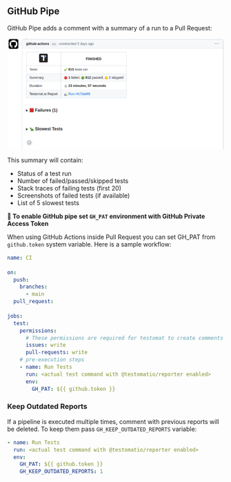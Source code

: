 ## GitHub Pipe

GitHub Pipe adds a comment with a summary of a run to a Pull Request:

![](./images/github.png)

This summary will contain:

- Status of a test run
- Number of failed/passed/skipped tests
- Stack traces of failing tests (first 20)
- Screenshots of failed tests (if available)
- List of 5 slowest tests

**🔌 To enable GitHub pipe set `GH_PAT` environment with GitHub Private Access Token**

When using GitHub Actions inside Pull Request you can set GH_PAT from `github.token` system variable. Here is a sample workflow:

```yaml
name: CI

on:
  push:
    branches:
      - main
  pull_request:

jobs:
  test:
    permissions:
      # These permissions are required for testomat to create comments on pull requests
      issues: write
      pull-requests: write
    # pre-execution steps
    - name: Run Tests
      run: <actual test command with @testomatio/reporter enabled>
      env:
        GH_PAT: ${{ github.token }}
```

### Keep Outdated Reports

If a pipeline is executed multiple times, comment with previous reports will be deleted. To keep them pass `GH_KEEP_OUTDATED_REPORTS` variable:

```yaml
- name: Run Tests
  run: <actual test command with @testomatio/reporter enabled>
  env:
    GH_PAT: ${{ github.token }}
    GH_KEEP_OUTDATED_REPORTS: 1
```
